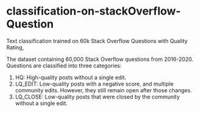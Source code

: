 # classification-on-stackOverflow-Question
Text classification trained on 60k Stack Overflow Questions with Quality Rating,

The dataset containing 60,000 Stack Overflow questions from 2016-2020. Questions are classified into three categories:

1. HQ: High-quality posts without a single edit.
2. LQ_EDIT: Low-quality posts with a negative score, and multiple community edits. However, they still remain open after those changes.
3. LQ_CLOSE: Low-quality posts that were closed by the community without a single edit.
